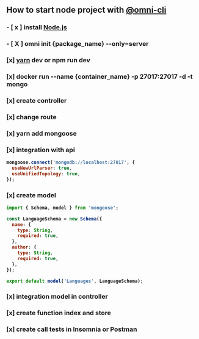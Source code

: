 ## How to start node project with <a href="https://www.npmjs.com/package/@rocketseat/omni-cli">@omni-cli</a>

### - [ x ] install <a href="https://nodejs.org/en/">Node.js</a>
### - [ X ] omni init {package_name} --only=server
### [x] <strong><a href="https://yarnpkg.com/lang/en/">yarn</a><strong> dev or npm run dev
### [x] docker run --name {container_name} -p 27017:27017 -d -t mongo
### [x] create controller
### [x] change route
### [x] yarn add mongoose
### [x] integration with api
```javascript
mongoose.connect('mongodb://localhost:27017', {
  useNewUrlParser: true,
  useUnifiedTopology: true,
});
```
### [x] create model
```javascript
import { Schema, model } from 'mongoose';

const LanguageSchema = new Schema({
  name: {
    type: String,
    required: true,
  },
  author: {
    type: String,
    required: true,
  },
});

export default model('Languages', LanguageSchema);
```
### [x] integration model in controller 
### [x] create function index and store
### [x] create call tests in Insomnia or Postman


